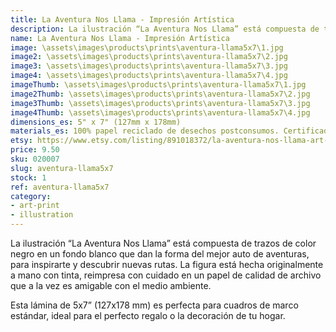 ```yaml
---
title: La Aventura Nos Llama - Impresión Artística
description: La ilustración “La Aventura Nos Llama” está compuesta de trazos de color negro en un fondo blanco que dan la forma del mejor auto de aventuras, para inspirarte y descubrir nuevas rutas. La figura está hecha originalmente a mano con tinta, reimpresa con cuidado en un papel de calidad de archivo que a la vez es amigable con el medio ambiente.
name: La Aventura Nos Llama - Impresión Artística
image: \assets\images\products\prints\aventura-llama5x7\1.jpg
image2: \assets\images\products\prints\aventura-llama5x7\2.jpg
image3: \assets\images\products\prints\aventura-llama5x7\3.jpg
image4: \assets\images\products\prints\aventura-llama5x7\4.jpg
imageThumb: \assets\images\products\prints\aventura-llama5x7\1.jpg
image2Thumb: \assets\images\products\prints\aventura-llama5x7\2.jpg
image3Thumb: \assets\images\products\prints\aventura-llama5x7\3.jpg
image4Thumb: \assets\images\products\prints\aventura-llama5x7\4.jpg
dimensions_es: 5" x 7" (127mm x 178mm)
materials_es: 100% papel reciclado de desechos postconsumos. Certificado FSC.
etsy: https://www.etsy.com/listing/891018372/la-aventura-nos-llama-art-print-hand
price: 9.50
sku: 020007
slug: aventura-llama5x7
stock: 1
ref: aventura-llama5x7
category:
- art-print
- illustration
---
```

La ilustración “La Aventura Nos Llama” está compuesta de trazos de color negro en un fondo blanco que dan la forma del mejor auto de aventuras, para inspirarte y descubrir nuevas rutas. La figura está hecha originalmente a mano con tinta, reimpresa con cuidado en un papel de calidad de archivo que a la vez es amigable con el medio ambiente.

Esta lámina de 5x7” (127x178 mm) es perfecta para cuadros de marco estándar, ideal para el perfecto regalo o la decoración de tu hogar.

